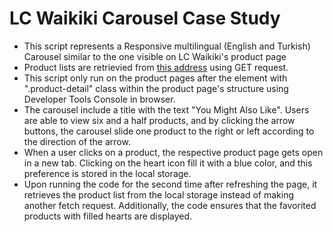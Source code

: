 # LC Waikiki Carousel Case Study

- This script represents a Responsive multilingual (English and Turkish) Carousel similar to the one visible on LC Waikiki's product page
- Product lists are retrievied from [this address](https://gist.githubusercontent.com/sevindi/5765c5812bbc8238a38b3cf52f233651/raw/56261d81af8561bf0a7cf692fe572f9e1e91f372/products.json) using GET request.
- This script only run on the product pages after the
  element with ".product-detail" class within the product page's structure using Developer Tools Console in browser.
- The carousel include a title with the text "You Might Also Like". Users are able to view six and a half products, and by clicking the arrow buttons, the carousel slide one product to the right or left according to the direction of the arrow.
- When a user clicks on a product, the respective product page gets open in a new tab. Clicking on the heart icon fill it with a blue color, and this preference is stored in the local storage.
- Upon running the code for the second time after refreshing the page, it retrieves the product list from the local storage instead of making another fetch request. Additionally, the code ensures that the favorited products with filled hearts are displayed.
